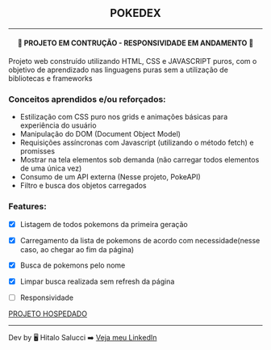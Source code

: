 <h2 align="center">POKEDEX</h2>

<hr>

<h4 align="center"><strong>🚧 PROJETO EM CONTRUÇÃO - RESPONSIVIDADE EM ANDAMENTO</strong> 🚧</h4>

<p>Projeto web construído utilizando HTML, CSS e JAVASCRIPT puros, com o objetivo de aprendizado nas linguagens puras sem a utilização de bibliotecas e frameworks</p>

<h3> Conceitos aprendidos e/ou reforçados:</h3>

<ul>
  <li>Estilização com CSS puro nos grids e animações básicas para experiência do usuário</li>
  <li>Manipulação do DOM (Document Object Model)</li>
  <li>Requisições assíncronas com Javascript (utilizando o método fetch) e promisses</li>
  <li>Mostrar na tela elementos sob demanda (não carregar todos elementos de uma única vez)</li>
  <li>Consumo de um API externa (Nesse projeto, PokeAPI)</li>
  <li>Filtro e busca dos objetos carregados</li>
</ul>

<h3>Features:</h3>

- [x] Listagem de todos pokemons da primeira geração
- [x] Carregamento da lista de pokemons de acordo com necessidade(nesse caso, ao chegar ao fim da página)
- [x] Busca de pokemons pelo nome
- [x] Limpar busca realizada sem refresh da página
- [ ] Responsividade


<a target="_blank" href="https://hitalosalucci.github.io/metronomoonline">PROJETO HOSPEDADO</a>

<hr>

Dev by 🖥️ Hitalo Salucci ➡️ [Veja meu LinkedIn](https://www.linkedin.com/in/hitalosalucci) 

